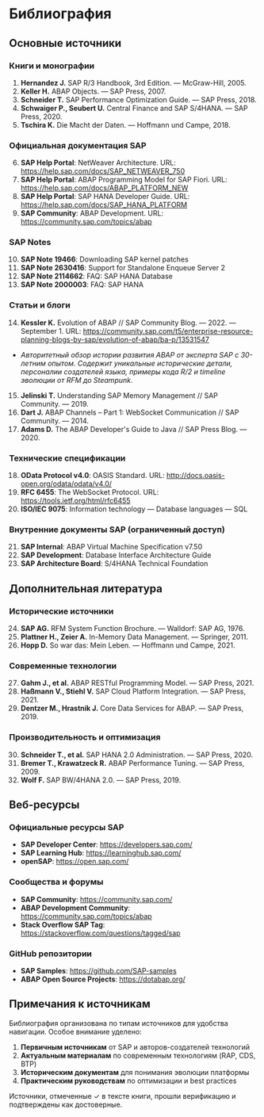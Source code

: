 # Библиография

## Основные источники

### Книги и монографии

1. **Hernandez J.** SAP R/3 Handbook, 3rd Edition. — McGraw-Hill, 2005.
2. **Keller H.** ABAP Objects. — SAP Press, 2007.
3. **Schneider T.** SAP Performance Optimization Guide. — SAP Press, 2018.
4. **Schwaiger P., Seubert U.** Central Finance and SAP S/4HANA. — SAP Press, 2020.
5. **Tschira K.** Die Macht der Daten. — Hoffmann und Campe, 2018.

### Официальная документация SAP

6. **SAP Help Portal**: NetWeaver Architecture. URL: https://help.sap.com/docs/SAP_NETWEAVER_750
7. **SAP Help Portal**: ABAP Programming Model for SAP Fiori. URL: https://help.sap.com/docs/ABAP_PLATFORM_NEW
8. **SAP Help Portal**: SAP HANA Developer Guide. URL: https://help.sap.com/docs/SAP_HANA_PLATFORM
9. **SAP Community**: ABAP Development. URL: https://community.sap.com/topics/abap

### SAP Notes

10. **SAP Note 19466**: Downloading SAP kernel patches
11. **SAP Note 2630416**: Support for Standalone Enqueue Server 2
12. **SAP Note 2114662**: FAQ: SAP HANA Database
13. **SAP Note 2000003**: FAQ: SAP HANA

### Статьи и блоги

14. **Kessler K.** Evolution of ABAP // SAP Community Blog. — 2022. — September 1. URL: https://community.sap.com/t5/enterprise-resource-planning-blogs-by-sap/evolution-of-abap/ba-p/13531547
   - *Авторитетный обзор истории развития ABAP от эксперта SAP с 30-летним опытом. Содержит уникальные исторические детали, персоналии создателей языка, примеры кода R/2 и timeline эволюции от RFM до Steampunk.*

15. **Jelinski T.** Understanding SAP Memory Management // SAP Community. — 2019.
16. **Dart J.** ABAP Channels – Part 1: WebSocket Communication // SAP Community. — 2014.
17. **Adams D.** The ABAP Developer's Guide to Java // SAP Press Blog. — 2020.

### Технические спецификации

18. **OData Protocol v4.0**: OASIS Standard. URL: http://docs.oasis-open.org/odata/odata/v4.0/
19. **RFC 6455**: The WebSocket Protocol. URL: https://tools.ietf.org/html/rfc6455
20. **ISO/IEC 9075**: Information technology — Database languages — SQL

### Внутренние документы SAP (ограниченный доступ)

21. **SAP Internal**: ABAP Virtual Machine Specification v7.50
22. **SAP Development**: Database Interface Architecture Guide
23. **SAP Architecture Board**: S/4HANA Technical Foundation

## Дополнительная литература

### Исторические источники

24. **SAP AG.** RFM System Function Brochure. — Walldorf: SAP AG, 1976.
25. **Plattner H., Zeier A.** In-Memory Data Management. — Springer, 2011.
26. **Hopp D.** So war das: Mein Leben. — Hoffmann und Campe, 2021.

### Современные технологии

27. **Gahm J., et al.** ABAP RESTful Programming Model. — SAP Press, 2021.
28. **Haßmann V., Stiehl V.** SAP Cloud Platform Integration. — SAP Press, 2021.
29. **Dentzer M., Hrastnik J.** Core Data Services for ABAP. — SAP Press, 2019.

### Производительность и оптимизация

30. **Schneider T., et al.** SAP HANA 2.0 Administration. — SAP Press, 2020.
31. **Bremer T., Krawatzeck R.** ABAP Performance Tuning. — SAP Press, 2009.
32. **Wolf F.** SAP BW/4HANA 2.0. — SAP Press, 2019.

## Веб-ресурсы

### Официальные ресурсы SAP

- **SAP Developer Center**: https://developers.sap.com/
- **SAP Learning Hub**: https://learninghub.sap.com/
- **openSAP**: https://open.sap.com/

### Сообщества и форумы

- **SAP Community**: https://community.sap.com/
- **ABAP Development Community**: https://community.sap.com/topics/abap
- **Stack Overflow SAP Tag**: https://stackoverflow.com/questions/tagged/sap

### GitHub репозитории

- **SAP Samples**: https://github.com/SAP-samples
- **ABAP Open Source Projects**: https://dotabap.org/

## Примечания к источникам

Библиография организована по типам источников для удобства навигации. Особое внимание уделено:

1. **Первичным источникам** от SAP и авторов-создателей технологий
2. **Актуальным материалам** по современным технологиям (RAP, CDS, BTP)
3. **Историческим документам** для понимания эволюции платформы
4. **Практическим руководствам** по оптимизации и best practices

Источники, отмеченные ✓ в тексте книги, прошли верификацию и подтверждены как достоверные.